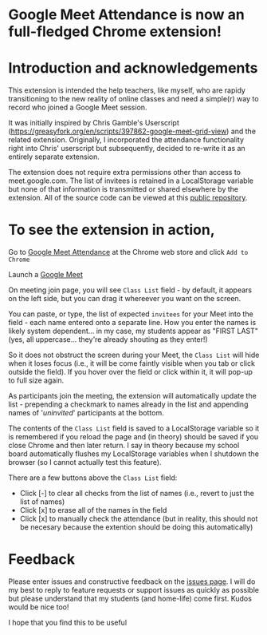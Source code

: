 # Google Meet Attendance is now an full-fledged Chrome extension!

# Introduction and acknowledgements

This extension is intended the help teachers, like myself, who are rapidy transitioning to the new reality of online classes and need a simple(r) way to record who joined a Google Meet session.

It was initially inspired by Chris Gamble's Userscript (https://greasyfork.org/en/scripts/397862-google-meet-grid-view) and the related extension.  Originally, I incorporated the attendance functionality right into Chris' userscript but subsequently, decided to re-write it as an entirely separate extension.

The extension does not require extra permissions other than access to meet.google.com. The list of invitees is retained in a LocalStorage variable but none of that information is transmitted or shared elsewhere by the extension.  All of the source code can be viewed at this [public repository](https://github.com/al-caughey/Google-Meet-Attendance).

# To see the extension in action, 
Go to [Google Meet Attendance](https://chrome.google.com/webstore/detail/fkdjflnaggakjamjkmimcofefhppfljd/publish-accepted?authuser=0&hl=en) at the Chrome web store and click `Add to Chrome`

Launch a [Google Meet](https://meet.google.com)

On meeting join page, you will see `Class List` field - by default, it appears on the left side, but you can drag it whereever you want on the screen.  

You can paste, or type, the list of expected `invitees` for your Meet into the field - each name entered onto a separate line. How you enter the names is likely system dependent... in my case, my students appear as "FIRST LAST" (yes, all uppercase... they're already shouting as they enter!)

So it does not obstruct the screen during your Meet, the `Class List` will hide when it loses focus (i.e., it will be come faintly visible when you tab or click outside the field).  If you hover over the field or click within it, it will pop-up to full size again.
   
As participants join the meeting, the extension will automatically update the list - prepending a checkmark to names already in the list and appending names of '*uninvited*' participants at the bottom.

The contents of the `Class List` field is saved to a LocalStorage variable so it is remembered if you reload the page and (in theory) should be saved if you close Chrome and then later return.  I say in theory because my school board automatically flushes my LocalStorage variables when I shutdown the browser (so I cannot actually test this feature).

There are a few buttons above the `Class List` field:
* Click [-] to clear all checks from the list of names (i.e., revert to just the list of names)
* Click [x] to erase all of the names in the field
* Click [x] to manually check the attendance (but in reality, this should not be necesary because the extention should be doing  this automatically)
   
# Feedback
Please enter issues and constructive feedback on the [issues page](https://github.com/al-caughey/Google-Meet-Attendance/issues). I will do my best to reply to feature requests or support issues as quickly as possible but please understand that my students (and home-life) come first.  Kudos would be nice too!

I hope that you find this to be useful
